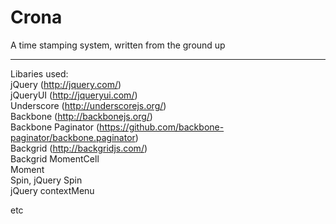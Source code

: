 # Crona
A time stamping system, written from the ground up

----

Libaries used:  
jQuery (http://jquery.com/)  
jQueryUI (http://jqueryui.com/)  
Underscore (http://underscorejs.org/)  
Backbone (http://backbonejs.org/)  
Backbone Paginator (https://github.com/backbone-paginator/backbone.paginator)  
Backgrid (http://backgridjs.com/)  
Backgrid MomentCell  
Moment  
Spin, jQuery Spin  
jQuery contextMenu

etc

